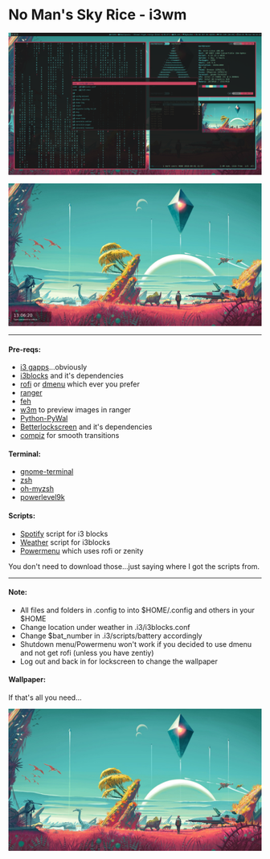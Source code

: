 # No Man's Sky Rice - i3wm

![Screenshot](images/sc1.png)

![Lockscreen](images/scl.png)

----
#### Pre-reqs:
* [i3 gapps](https://github.com/Airblader/i3)...obviously
* [i3blocks](https://github.com/vivien/i3blocks) and it's dependencies
* [rofi](https://github.com/DaveDavenport/rofi) or [dmenu](https://wiki.archlinux.org/index.php/dmenu) which ever you prefer 
* [ranger](https://github.com/ranger/ranger)
* [feh](https://feh.finalrewind.org)
* [w3m](https://www.archlinux.org/packages/extra/x86_64/w3m/) to preview images in ranger
* [Python-PyWal](https://github.com/dylanaraps/pywal)
* [Betterlockscreen](https://github.com/pavanjadhaw/betterlockscreen) and it's dependencies
* [compiz](http://www.compiz.org) for smooth transitions

#### Terminal:
* [gnome-terminal](https://aur.archlinux.org/packages/gnome-terminal-transparency/)
* [zsh](https://wiki.archlinux.org/index.php/zsh)
* [oh-myzsh](http://ohmyz.sh)
* [powerlevel9k](https://github.com/bhilburn/powerlevel9k)

#### Scripts:
* [Spotify](https://github.com/firatakandere/i3blocks-spotify) 
script for i3 blocks
* [Weather](https://github.com/icemodding/i3/tree/master/scripts) 
script for i3blocks
* [Powermenu](https://github.com/vivien/i3blocks-contrib/tree/master/shutdown_menu) 
which uses rofi or zenity

You don't need to download those...just saying where I got 
the scripts from.

----
#### Note:
* All files and folders in .config to into $HOME/.config and 
others in your $HOME
* Change location under weather in .i3/i3blocks.conf
* Change $bat_number in .i3/scripts/battery accordingly
* Shutdown menu/Powermenu won't work if you decided to use dmenu and not get rofi (unless you have zentiy)
* Log out and back in for lockscreen to change the wallpaper

#### Wallpaper:
If that's all you need...

![Wallpaper](.i3/bg1.jpg)
